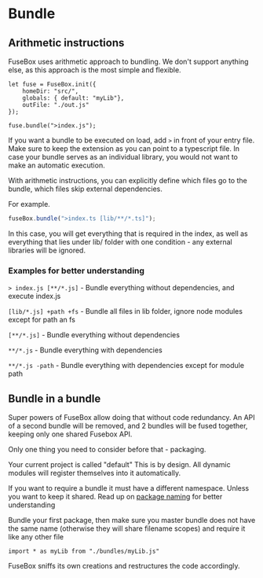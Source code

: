 # Bundle

## Arithmetic instructions

FuseBox uses arithmetic approach to bundling. We don't support anything else, as this approach is the most simple and flexible.

```
let fuse = FuseBox.init({
    homeDir: "src/",
    globals: { default: "myLib"},
    outFile: "./out.js"
});

fuse.bundle(">index.js");
```

If you want a bundle to be executed on load, add `>` in front of your entry file. 
Make sure to keep the extension as you can point to a typescript file. In case your bundle serves as an individual library, you would not want to make an automatic execution.

With arithmetic instructions, you can explicitly define which files go to the bundle, which files skip external dependencies.

For example.

```js
fuseBox.bundle(">index.ts [lib/**/*.ts]");
```

In this case, you will get everything that is required in the index, as well as everything that lies under lib/ folder with one condition - any external libraries will be ignored. 

### Examples for better understanding

`> index.js [**/*.js]` - Bundle everything without dependencies, and execute index.js

`[lib/*.js] +path +fs` - Bundle all files in lib folder, ignore node modules except for path an fs

`[**/*.js]` - Bundle everything without dependencies

`**/*.js` - Bundle everything with dependencies

`**/*.js -path` - Bundle everything with dependencies except for module path

## Bundle in a bundle

Super powers of FuseBox allow doing that without code redundancy. An API of a second bundle will be removed, and 2 bundles will be fused together, keeping only one shared Fusebox API.

Only one thing you need to consider before that - packaging.

Your current project is called "default" This is by design. All dynamic modules will register themselves into it automatically. 

If you want to require a bundle it must have a different namespace. Unless you want to keep it shared. Read up on [package naming](#package-name) for better understanding

Bundle your first package, then make sure you master bundle does not have the same name (otherwise they will share filename scopes) and require it like any other file

```
import * as myLib from "./bundles/myLib.js"
```

FuseBox sniffs its own creations and restructures the code accordingly.
